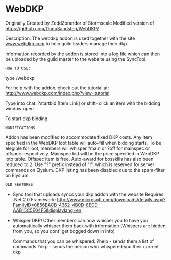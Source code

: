 # WebDKP
Originally Created by ZeddZorandor of Stormscale
Modified version of https://github.com/DuduSandsten/WebDKP/

Description:
The webdkp addon is used together with the site
www.webdkp.com to help guild leaders manage their
dkp. 

Information recorded by the addon is stored into a log file
which can then be uploaded by the guild master to the
website using the SyncTool. 

~~~~~~~~~~~~~~~~~~~~~~
HOW TO USE:
~~~~~~~~~~~~~~~~~~~~~~

type /webdkp

For help with the addon, check out the tutorial at:
http://www.webdkp.com/index.php?view=tutorial


Type into chat:
?startbid [Item Link]
or shift+click an item with the bidding window open

To start dkp bidding

~~~~~~~~~~~~~~~~~~~~~~
MODIFICATIONS
~~~~~~~~~~~~~~~~~~~~~~

  Addon has been modified to accommodate fixed DKP costs. Any item specified in the WebDKP loot table will auto-fill when bidding starts.
  To be elegible for loot, members will whisper ?main or ?off for mainspec or offspec respectively. Mainspec bid will be the price specified in WebDKP loto table. Offspec item is free.
  Auto-award for bosskills has also been reduced to 2.
  Use "?" prefix instead of "!", which is reserved for server commands on Elysium.
  DKP listing has been disabled due to the spam-filter on Elysium.

~~~~~~~~~~~~~~~~~~~~~~
OLD FEATURES
~~~~~~~~~~~~~~~~~~~~~~
- Sync tool that uploads syncs your dkp addon with the website
  Requires .Net 2.0 Framework:
  http://www.microsoft.com/downloads/details.aspx?FamilyID=0856EACB-4362-4B0D-8EDD-AAB15C5E04F5&displaylang=en

- Whisper DKP!
  Other members can now whisper you to have you automattically whisper them back with information
  (Whispers are hidden from you, so you dont' get bogged down in info)

  Commands that you can be whispered:
  ?help - sends them a list of commands
  ?dkp  - sends the person who whispered you their current dkp